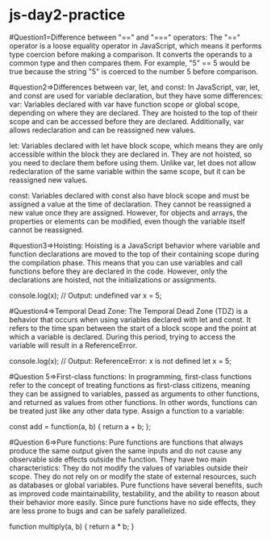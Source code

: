 # js-day2-practice

#Question1=Difference between "==" and "===" operators:
The "==" operator is a loose equality operator in JavaScript, which means it performs type coercion before making a comparison. It converts the operands to a common type and then compares them. For example, "5" == 5 would be true because the string "5" is coerced to the number 5 before comparison.


#question2=>Differences between var, let, and const:
In JavaScript, var, let, and const are used for variable declaration, but they have some differences:
var: Variables declared with var have function scope or global scope, depending on where they are declared. They are hoisted to the top of their scope and can be accessed before they are declared. Additionally, var allows redeclaration and can be reassigned new values.

let: Variables declared with let have block scope, which means they are only accessible within the block they are declared in. They are not hoisted, so you need to declare them before using them. Unlike var, let does not allow redeclaration of the same variable within the same scope, but it can be reassigned new values.

const: Variables declared with const also have block scope and must be assigned a value at the time of declaration. They cannot be reassigned a new value once they are assigned. However, for objects and arrays, the properties or elements can be modified, even though the variable itself cannot be reassigned.



#question3=>Hoisting:
Hoisting is a JavaScript behavior where variable and function declarations are moved to the top of their containing scope during the compilation phase. This means that you can use variables and call functions before they are declared in the code. However, only the declarations are hoisted, not the initializations or assignments.



console.log(x); // Output: undefined
var x = 5;


#Question4=>Temporal Dead Zone:
The Temporal Dead Zone (TDZ) is a behavior that occurs when using variables declared with let and const. It refers to the time span between the start of a block scope and the point at which a variable is declared. During this period, trying to access the variable will result in a ReferenceError.

console.log(x); // Output: ReferenceError: x is not defined
let x = 5;


#Question 5=>First-class functions:
In programming, first-class functions refer to the concept of treating functions as first-class citizens, meaning they can be assigned to variables, passed as arguments to other functions, and returned as values from other functions. In other words, functions can be treated just like any other data type.
Assign a function to a variable:


const add = function(a, b) {
  return a + b;
};



#Question 6=>Pure functions:
Pure functions are functions that always produce the same output given the same inputs and do not cause any observable side effects outside the function. They have two main characteristics:
They do not modify the values of variables outside their scope.
They do not rely on or modify the state of external resources, such as databases or global variables.
Pure functions have several benefits, such as improved code maintainability, testability, and the ability to reason about their behavior more easily. Since pure functions have no side effects, they are less prone to bugs and can be safely parallelized.



function multiply(a, b) {
  return a * b;
}

